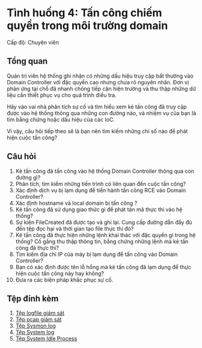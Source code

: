# Tình huống 4: Tấn công chiếm quyền trong môi trường domain

Cấp độ: Chuyên viên

## Tổng quan

Quản trị viên hệ thống ghi nhận có những dấu hiệu truy cập bất thường vào Domain Controller với đặc quyền cao nhưng chưa rõ nguyên nhân. Đơn vị phản ứng tại chỗ đã nhanh chóng tiếp cận hiện trường và thu thập những dữ liệu cần thiết phục vụ cho quá trình điều tra. 

Hãy vào vai nhà phân tích sự cố và tìm hiểu xem kẻ tấn công đã truy cập được vào hệ thống thông qua những con đường nào, và nhiệm vụ của bạn là tìm bằng chứng hoặc dấu hiệu của các IoC. 

Vì vậy, câu hỏi tiếp theo sẽ là bạn nên tìm kiếm những chỉ số nào để phát hiện cuộc tấn công?

## Câu hỏi

1.  Kẻ tấn công đã tấn công vào hệ thống Domain Controller thông qua con đường gì?
2.	Phân tích, tìm kiếm những tiến trình có liên quan đến cuộc tấn công?
3.	Xác định dịch vụ bị lạm dụng để tiến hành tấn công RCE vào Domain Controller?
4.	Xác định hostname và local domain bị tấn công ?
5.	Kẻ tấn công đã sử dụng giao thức gì để phát tán mã thực thi vào hệ thống?
6.	Sự kiện FileCreated đã được tạo và ghi lại. Cung cấp đường dẫn đầy đủ đến tệp đọc hại và thời gian tạo file thực thi đó?
7.	Kẻ tấn công đã thực hiện những lệnh khai thác với đặc quyền gì trong hệ thống? Cố gắng thu thập thông tin, bằng chứng những lệnh mà kẻ tấn công đã thực thi?
8.	Tìm kiếm địa chỉ IP của máy bị lạm dụng để tấn công vào Domain Controller?
9.	Bạn có xác định được tên lỗ hổng mà kẻ tấn công đã lạm dụng để thực hiện cuộc tấn công này hay không?
10.	Đưa ra các biện pháp khắc phục sự cố.

## Tệp đính kèm

1. [Tệp logfile giám sát](https://github.com/VNCERT-CC/digital-forensics-lab/releases/download/challenge4/DFLab-challenge4-Logfile.PML)
2. [Tệp pcap giám sát](https://github.com/VNCERT-CC/digital-forensics-lab/releases/download/challenge4/DFLab-challenge4-network.pcapng)
3. [Tệp Sysmon log](https://github.com/VNCERT-CC/digital-forensics-lab/releases/download/challenge4/DFLab-challenge4-Sysmon-log.evtx)
4. [Tệp System log](https://github.com/VNCERT-CC/digital-forensics-lab/releases/download/challenge4/DFLab-challenge4-System-log.evtx)
5. [Tệp System Idle Process](https://github.com/VNCERT-CC/digital-forensics-lab/releases/download/challenge4/DFLab-challenge4-SystemIdleProcess.txt)